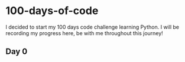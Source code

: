 # 100-days-of-code
I decided to start my 100 days code challenge learning Python. 
I will be recording my progress here, be with me throughout this journey!

## Day 0
